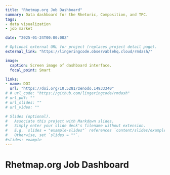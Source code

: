 ```yaml
---
title: "Rhetmap.org Job Dashboard"
summary: Data dashboard for the Rhetoric, Composition, and TPC.
tags:
- data visualization
- job market

date: "2025-01-24T00:00:00Z"

# Optional external URL for project (replaces project detail page).
external_link: "https://lingeringcode.observablehq.cloud/rmdash/"

image:
  caption: Screen image of dashboard interface.
  focal_point: Smart

links:
- name: DOI
  url: "https://doi.org/10.5281/zenodo.14933340"
# # url_code: "https://github.com/lingeringcode/rmdash"
# url_pdf: ""
# url_slides: ""
# url_video: ""

# Slides (optional).
#   Associate this project with Markdown slides.
#   Simply enter your slide deck's filename without extension.
#   E.g. `slides = "example-slides"` references `content/slides/example-slides.md`.
#   Otherwise, set `slides = ""`.
#slides: example
---
```


# Rhetmap.org Job Dashboard